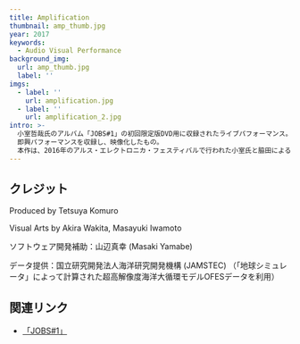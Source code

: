 ```yaml
---
title: Amplification
thumbnail: amp_thumb.jpg
year: 2017
keywords:
  - Audio Visual Performance
background_img:
  url: amp_thumb.jpg
  label: ''
imgs:
  - label: ''
    url: amplification.jpg
  - label: ''
    url: amplification_2.jpg
intro: >-
  小室哲哉氏のアルバム「JOBS#1」の初回限定版DVD用に収録されたライブパフォーマンス。小室氏の演奏に応じてリアクティブに反応する流体映像ソフトウェアを開発し、
  即興パフォーマンスを収録し、映像化したもの。
  本作は、2016年のアルス・エレクトロニカ・フェスティバルで行われた小室氏と脇田によるシークレットライブを、環境を整えてリメイクしたものとも言える。
---
```




## クレジット

Produced by Tetsuya Komuro

Visual Arts by Akira Wakita, Masayuki Iwamoto

ソフトウェア開発補助：山辺真幸 (Masaki Yamabe) 

データ提供：国立研究開発法人海洋研究開発機構 (JAMSTEC) （「地球シミュレータ」によって計算された超高解像度海洋大循環モデルOFESデータを利用）

## 関連リンク

- [「JOBS#1」](http://avex.jp/tk/jobs1/)

